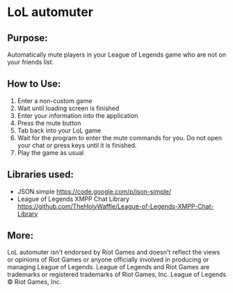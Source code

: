 # LoL automuter

## Purpose:
Automatically mute players in your League of Legends game who are not on your friends list.

## How to Use:
1. Enter a non-custom game
2. Wait until loading screen is finished
3. Enter your information into the application
4. Press the mute button
5. Tab back into your LoL game
6. Wait for the program to enter the mute commands for you. Do not open your chat or press keys until it is finished.
7. Play the game as usual

## Libraries used:
* JSON.simple https://code.google.com/p/json-simple/
* League of Legends XMPP Chat Library https://github.com/TheHolyWaffle/League-of-Legends-XMPP-Chat-Library

## More:
LoL automuter isn't endorsed by Riot Games and doesn't reflect the views or opinions of Riot Games or anyone officially involved in producing or managing League of Legends. League of Legends and Riot Games are trademarks or registered trademarks of Riot Games, Inc. League of Legends © Riot Games, Inc.
